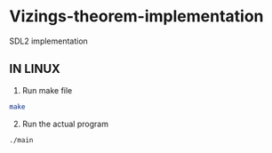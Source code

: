 # Vizings-theorem-implementation

SDL2 implementation 

## IN LINUX

1. Run make file

```bash
make
```
2. Run the actual program
```bash
./main
```
